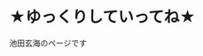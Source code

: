 <head>
  <title>お前ら</title>
  <link rel="stylesheet" href="css/default.css" type="text/css">
</head>

<body>

<h1><span>★</span>ゆっくりしていってね<span>★</span></h1>

<p id="test">池田玄海のページです</p>

</body>
</html>
